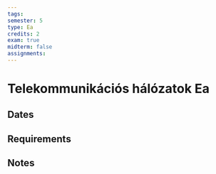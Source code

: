 ```yaml
---
tags: 
semester: 5
type: Ea
credits: 2
exam: true
midterm: false
assignments: 
---
```

# Telekommunikációs hálózatok Ea
## Dates
## Requirements
## Notes
